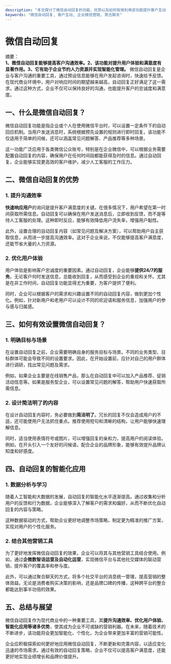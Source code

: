 ```yaml
---
description: "本文探讨了微信自动回复的功能、优势以及如何有效利用该功能提升客户互动和营销效果。"
keywords: "微信自动回复, 客户互动, 企业微信营销, 聚合聊天"
---
```

# 微信自动回复

摘要：  
**1、微信自动回复能够提高客户沟通效率。2、该功能对提升用户体验和满意度有显著作用。3、它有助于企业节约人力资源并实现智能化管理。** 微信自动回复是企业与客户沟通的重要工具，通过预设信息能够在用户发起咨询时，快速给予反馈。在现代商业环境中，用户对响应时间的期望越来越高，自动回复正好满足了这一需求。通过这种方式，企业不仅可以保持良好的沟通，也能提升客户的忠诚度和满意度。

## 一、什么是微信自动回复？

微信自动回复功能是指企业或个人在使用微信平台时，可以设置一定条件下的自动回应机制。当用户发送消息时，系统根据预先设置的规则进行即时回复。该功能不仅适用于简单的问候，还可以涵盖常见问题解答、产品推荐等多种场景。

这一功能广泛应用于各类微信公众账号，特别是在企业微信中，可以根据业务需要配置自动回复的内容，确保用户在任何时间段都能获得及时的信息。通过自动回复，企业能够实现更高效的客户维护，减少人工客服的工作压力。

## 二、微信自动回复的优势

### 1. 提升沟通效率

**快速响应用户**的询问是提升客户满意度的关键。在很多情况下，用户希望在第一时间获取所需信息。自动回复可以确保在用户发送消息后，立即收到反馈，而不是等待人工客服的处理。这种即时反应，能够有效降低用户流失率，增强用户黏性。

此外，设置合理的自动回复内容（如常见问题及解决方案），可以帮助用户自主获取信息，从而进一步提高沟通效率。这对于企业来说，不仅能够提高客户满意度，还能节省大量的人力资源。

### 2. 优化用户体验

用户体验是影响客户忠诚度的重要因素。通过自动回复，企业能够**提供24/7的服务**。无论客户何时发送信息，总能收到回复，从而感受到企业的重视和关怀。尤其是在非工作时间，自动回复功能显得尤为重要，为客户提供了便利。

同时，企业可以根据客户的需求和兴趣设置不同的自动回复内容，做到更加个性化。例如，针对新用户和老用户可以设计不同的欢迎语和服务信息，加强用户的参与感与归属感。

## 三、如何有效设置微信自动回复？

### 1. 明确目标与场景

在设置自动回复之前，企业需要明确自身的服务目标与场景。不同的业务类型、目标群体可能会导致不同的设置要求。因此，在开始设置前，应针对自己的用户群体进行调研，找出常见问题及需求。

例如，如果企业主要是在线销售产品，那么在自动回复中可以加入产品推荐、促销活动信息等。如果是服务型企业，可以设置常见问题的解答，帮助用户快速获取所需信息。

### 2. 设计简洁明了的内容

在设计自动回复内容时，务必要做到**简洁明了**。冗长的回复不仅会造成用户的不适，还可能使用户无法抓住重点。推荐使用短句和清晰的结构，让用户能够快速理解信息。

同时，适当使用表情符号或图片，可以增强回复的亲和力，提高用户的阅读体验。例如，在开头引入一个友好的问候语，配合企业的品牌形象，能够有效提升品牌认知度和好感度。

## 四、自动回复的智能化应用

### 1. 数据分析与学习

随着人工智能和大数据的发展，自动回复的智能化水平逐渐提高。通过收集和分析用户的反馈和行为数据，企业能够深入了解客户的需求和偏好，从而不断优化自动回复的内容与策略。

这种数据驱动的方式，帮助企业更好地调整市场策略，制定更为精准的推广方案，实现对用户的个性化服务。

### 2. 结合其他营销工具

为了更好地发挥微信自动回复的效果，企业可以将其与其他营销工具结合使用。例如，通过**企微数智话运营及自动化运营**，实现微信平台与其他社交媒体的联动营销，提升客户的覆盖率和参与度。

此外，可以通过聚合聊天的方式，将多个社交平台的消息统一管理，提高营销的整体效益。无论是消费者购买决策的影响，还是品牌口碑的传播，这种跨平台的整合都能达到事半功倍的效果。

## 五、总结与展望

微信自动回复作为现代商业中的一种重要工具，其**提升沟通效率、优化用户体验、智能化应用等诸多优势**，使其成为企业不可或缺的营销利器。在未来，随着技术的不断进步，该功能将会更加智能化、个性化，为企业带来更加丰富的营销可能性。

企业应积极探索如何更好地应用微信自动回复，不断更新和完善内容，以适应变化迅速的市场需求。通过有效的自动回复策略，企业不仅可以提高客户满意度，还能更好地实现业绩增长和品牌价值提升。
